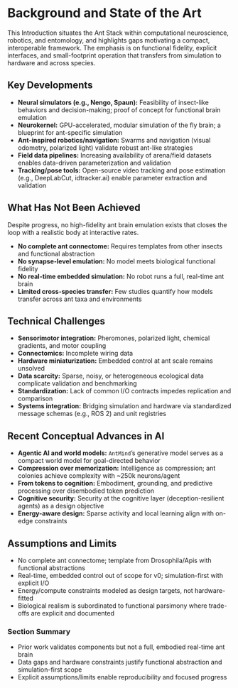 # Background and State of the Art

This Introduction situates the Ant Stack within computational neuroscience, robotics, and entomology, and highlights gaps motivating a compact, interoperable framework. The emphasis is on functional fidelity, explicit interfaces, and small-footprint operation that transfers from simulation to hardware and across species.

## Key Developments

- **Neural simulators (e.g., Nengo, Spaun):** Feasibility of insect-like behaviors and decision-making; proof of concept for functional brain emulation
- **Neurokernel:** GPU-accelerated, modular simulation of the fly brain; a blueprint for ant-specific simulation
- **Ant-inspired robotics/navigation:** Swarms and navigation (visual odometry, polarized light) validate robust ant-like strategies
- **Field data pipelines:** Increasing availability of arena/field datasets enables data-driven parameterization and validation
- **Tracking/pose tools:** Open-source video tracking and pose estimation (e.g., DeepLabCut, idtracker.ai) enable parameter extraction and validation

## What Has Not Been Achieved

Despite progress, no high-fidelity ant brain emulation exists that closes the loop with a realistic body at interactive rates.

- **No complete ant connectome:** Requires templates from other insects and functional abstraction
- **No synapse-level emulation:** No model meets biological functional fidelity
- **No real-time embedded simulation:** No robot runs a full, real-time ant brain
- **Limited cross-species transfer:** Few studies quantify how models transfer across ant taxa and environments

## Technical Challenges

- **Sensorimotor integration:** Pheromones, polarized light, chemical gradients, and motor coupling
- **Connectomics:** Incomplete wiring data
- **Hardware miniaturization:** Embedded control at ant scale remains unsolved
- **Data scarcity:** Sparse, noisy, or heterogeneous ecological data complicate validation and benchmarking
- **Standardization:** Lack of common I/O contracts impedes replication and comparison
 - **Systems integration:** Bridging simulation and hardware via standardized message schemas (e.g., ROS 2) and unit registries

## Recent Conceptual Advances in AI

- **Agentic AI and world models:** `AntMind`’s generative model serves as a compact world model for goal-directed behavior
- **Compression over memorization:** Intelligence as compression; ant colonies achieve complexity with ~250k neurons/agent
- **From tokens to cognition:** Embodiment, grounding, and predictive processing over disembodied token prediction
- **Cognitive security:** Security at the cognitive layer (deception-resilient agents) as a design objective
- **Energy-aware design:** Sparse activity and local learning align with on-edge constraints

## Assumptions and Limits

- No complete ant connectome; template from Drosophila/Apis with functional abstractions
- Real-time, embedded control out of scope for v0; simulation-first with explicit I/O
- Energy/compute constraints modeled as design targets, not hardware-fitted
- Biological realism is subordinated to functional parsimony where trade-offs are explicit and documented

### Section Summary

- Prior work validates components but not a full, embodied real-time ant brain
- Data gaps and hardware constraints justify functional abstraction and simulation-first scope
- Explicit assumptions/limits enable reproducibility and focused progress
